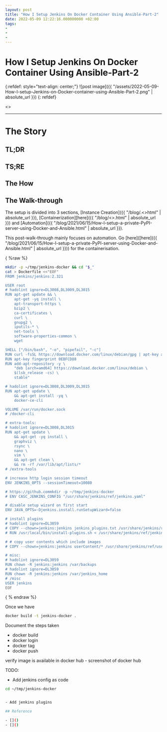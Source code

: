 ```yaml
---
layout: post
title: "How I Setup Jenkins On Docker Container Using Ansible-Part-2"
date: 2022-05-09 12:22:16.000000000 +02:00
tags:
-
-
-
---
```

# How I Setup Jenkins On Docker Container Using Ansible-Part-2

{:refdef: style="text-align: center;"}
![post image]({{ "/assets/2022-05-09-How-I-setup-Jenkins-on-Docker-container-using-Ansible-Part-2.png" | absolute_url }})
{: refdef}

<<TIME TO READ>>

---

# The Story

## TL;DR

## TS;RE

## The How

## The Walk-through

The setup is divided into 3 sections, [Instance Creation]({{ "/blog/.<>html" | absolute_url }}), [Containerization][here]({{ "/blog/<>.html" | absolute_url }}) and [Automation]({{ "/blog/2021/06/15/How-I-setup-a-private-PyPI-server-using-Docker-and-Ansible.html" | absolute_url }}).

This post-walk-through mainly focuses on automation. Go [here]([here]({{ "/blog/2021/06/15/How-I-setup-a-private-PyPI-server-using-Docker-and-Ansible.html" | absolute_url }})) for the containerisation.

{ %raw %}

```bash
mkdir -p ~/tmp/jenkins-docker && cd "$_"
cat > Dockerfile <<"EOF"
FROM jenkins/jenkins:2.321

USER root
# hadolint ignore=DL3008,DL3009,DL3015
RUN apt-get update && \
    apt-get -yq install \
    apt-transport-https \
    bzip2 \
    ca-certificates \
    curl \
    gnupg2 \
    iputils-* \
    net-tools \
    software-properties-common \
    wget

SHELL ["/bin/bash", "-o", "pipefail", "-c"]
RUN curl -fsSL https://download.docker.com/linux/debian/gpg | apt-key add -
RUN apt-key fingerprint 0EBFCD88
RUN add-apt-repository -y \
    "deb [arch=amd64] https://download.docker.com/linux/debian \
    $(lsb_release -cs) \
    stable"

# hadolint ignore=DL3008,DL3009,DL3015
RUN apt-get update \
    && apt-get install -yq \
    docker-ce-cli

VOLUME /var/run/docker.sock
# /docker-cli

# extra-tools:
# hadolint ignore=DL3008,DL3015
RUN apt-get update \
    && apt-get -yq install \
    graphviz \
    rsync \
    nano \
    vim \
    && apt-get clean \
    && rm -rf /var/lib/apt/lists/*
# /extra-tools

# increase http login session timeout
ENV JENKINS_OPTS --sessionTimeout=10080

# https://github.commkdir -p ~/tmp/jenkins-docker
# ENV CASC_JENKINS_CONFIG "/usr/share/jenkins/ref/jenkins.yaml"

# disable setup wizard on first start
ENV JAVA_OPTS=-Djenkins.install.runSetupWizard=false

# install plugins
# hadolint ignore=DL3059
# COPY --chown=jenkins:jenkins jenkins_plugins.txt /usr/share/jenkins/ref/jenkins_plugins.txt
# RUN /usr/local/bin/install-plugins.sh < /usr/share/jenkins/ref/jenkins_plugins.txt

# # copy user contents which include images
# COPY --chown=jenkins:jenkins userContent/* /usr/share/jenkins/ref/userContent/

# misc:
# hadolint ignore=DL3059
RUN chown -R jenkins:jenkins /var/backups
# hadolint ignore=DL3059
RUN chown -R jenkins:jenkins /var/jenkins_home
# /misc
USER jenkins
EOF

```

{ % endraw %}

Once we have
```bash
docker build -t jenkins-docker .
```

Document the steps taken

- docker build
- docker login
- docker tag
- docker push

verify image is available in docker hub
    - screenshot of docker hub

TODO:

- Add jenkins config as code

```bash
cd ~/tmp/jenkins-docker


- Add jenkins plugins

## Reference

- []()
- []()

